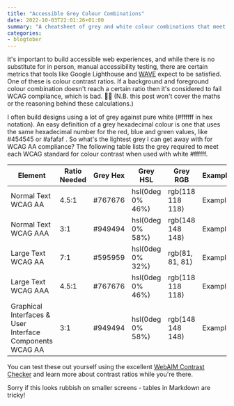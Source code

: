 ```yaml
---
title: "Accessible Grey Colour Combinations"
date: 2022-10-03T22:01:26+01:00
summary: "A cheatsheet of grey and white colour combinations that meet WCAG guidelines for colour contrast ratios"
categories:
- blogtober
---
```


It's important to build accessible web experiences, and while there is no substitute for in person, manual accessibility testing, there are certain metrics that tools like Google Lighthouse and [WAVE](https://wave.webaim.org/) expect to be satisfied. One of these is colour contrast ratios. If a background and foreground colour combination doesn't reach a certain ratio then it's considered to fail WCAG compliance, which is bad. 🙅‍♀️ (N.B. this post won't cover the maths or the reasoning behind these calculations.)

I often build designs using a lot of grey against pure white (#ffffff in hex notation). An easy definition of a grey hexadecimal colour is one that uses the same hexadecimal number for the red, blue and green values, like #454545 or #afafaf . So what's the lightest grey I can get away with for WCAG AA compliance? The following table lists the grey required to meet each WCAG standard for colour contrast when used with white #ffffff.

| Element | Ratio Needed | Grey Hex | Grey HSL | Grey RGB | Example |
| --- | --- | --- | --- | --- | --- |
| Normal Text WCAG AA | 4.5:1 | #767676 | hsl(0deg 0% 46%) | rgb(118 118 118) | <div class="white-grey grey-76">Example</div>
| Normal Text WCAG AAA | 3:1 | #949494 | hsl(0deg 0% 58%) | rgb(148 148 148) | <div class="white-grey grey-94">Example</div>
| Large Text WCAG AA | 7:1 | #595959 | hsl(0deg 0% 32%) | rgb(81, 81, 81) | <div class="white-grey grey-59">Example</div>
| Large Text WCAG AAA | 4.5:1 | #767676 | hsl(0deg 0% 46%) | rgb(118 118 118) | <div class="white-grey grey-76">Example</div>
| Graphical Interfaces & User Interface Components WCAG AA | 3:1 | #949494 | hsl(0deg 0% 58%) | rgb(148 148 148) | <div class="white-grey grey-94">Example</div>

You can test these out yourself using the excellent [WebAIM Contrast Checker](https://webaim.org/resources/contrastchecker/) and learn more about contrast ratios while you're there.

Sorry if this looks rubbish on smaller screens - tables in Markdown are tricky!

